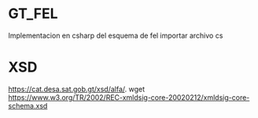 # GT_FEL
Implementacion en csharp del esquema de fel
importar archivo cs

# XSD
https://cat.desa.sat.gob.gt/xsd/alfa/. 
wget https://www.w3.org/TR/2002/REC-xmldsig-core-20020212/xmldsig-core-schema.xsd
